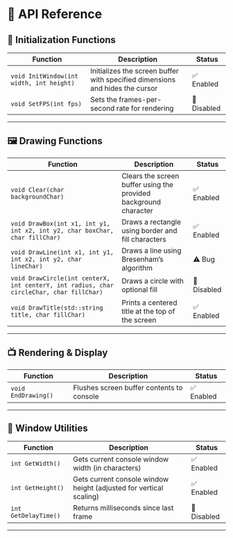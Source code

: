 # 📖 API Reference

## 🌟 Initialization Functions

| Function | Description| Status |
|-|-|-|
| `void InitWindow(int width, int height)` | Initializes the screen buffer with specified dimensions and hides the cursor | ✅ Enabled |
| `void SetFPS(int fps)` | Sets the frames-per-second rate for rendering | 🚫 Disabled |

---

## 🖼 Drawing Functions

| Function | Description | Status |
|-|-|-|
| `void Clear(char backgroundChar)` | Clears the screen buffer using the provided background character | ✅ Enabled |
| `void DrawBox(int x1, int y1, int x2, int y2, char boxChar, char fillChar)` | Draws a rectangle using border and fill characters | ✅ Enabled |
| `void DrawLine(int x1, int y1, int x2, int y2, char lineChar)` | Draws a line using Bresenham’s algorithm | ⚠️ Bug |
| `void DrawCircle(int centerX, int centerY, int radius, char circleChar, char fillChar)` | Draws a circle with optional fill | 🚫 Disabled |
| `void DrawTitle(std::string title, char fillChar)` | Prints a centered title at the top of the screen | ✅ Enabled |

---

## 📺 Rendering & Display

| Function | Description | Status |
|-|-|-|
| `void EndDrawing()` | Flushes screen buffer contents to console | ✅ Enabled |

---

## 📐 Window Utilities

| Function | Description | Status |
|-|-|-|
| `int GetWidth()` | Gets current console window width (in characters) | ✅ Enabled |
| `int GetHeight()` | Gets current console window height (adjusted for vertical scaling) | ✅ Enabled |
| `int GetDelayTime()` | Returns milliseconds since last frame | 🚫 Disabled |

---

